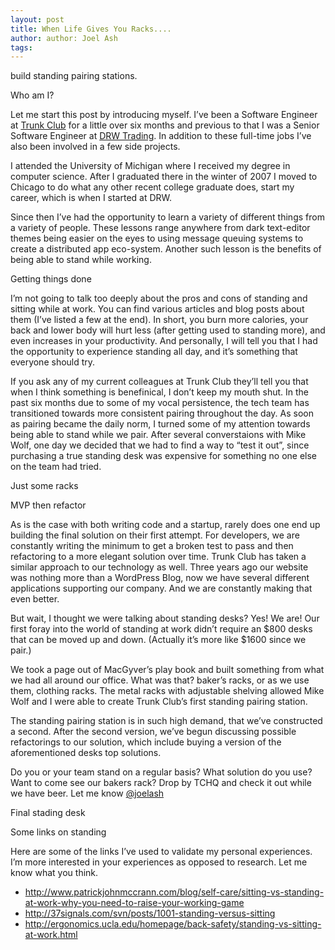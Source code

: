 ```yaml
---
layout: post
title: When Life Gives You Racks....
author: author: Joel Ash
tags: 
---
```

build standing pairing stations.

Who am I?

Let me start this post by introducing myself. I’ve been a Software Engineer at [Trunk Club](http://trunkclub.com/) for a little over six months and previous to that I was a Senior Software Engineer at [DRW Trading](http://drw.com/). In addition to these full-time jobs I’ve also been involved in a few side projects.

I attended the University of Michigan where I received my degree in computer science. After I graduated there in the winter of 2007 I moved to Chicago to do what any other recent college graduate does, start my career, which is when I started at DRW.

Since then I’ve had the opportunity to learn a variety of different things from a variety of people. These lessons range anywhere from dark text-editor themes being easier on the eyes to using message queuing systems to create a distributed app eco-system. Another such lesson is the benefits of being able to stand while working.

Getting things done

I’m not going to talk too deeply about the pros and cons of standing and sitting while at work. You can find various articles and blog posts about them (I’ve listed a few at the end). In short, you burn more calories, your back and lower body will hurt less (after getting used to standing more), and even increases in your productivity. And personally, I will tell you that I had the opportunity to experience standing all day, and it’s something that everyone should try.

If you ask any of my current colleagues at Trunk Club they’ll tell you that when I think something is benefinical, I don’t keep my mouth shut. In the past six months due to some of my vocal persistence, the tech team has transitioned towards more consistent pairing throughout the day. As soon as pairing became the daily norm, I turned some of my attention towards being able to stand while we pair. After several converstaions with Mike Wolf, one day we decided that we had to find a way to “test it out”, since purchasing a true standing desk was expensive for something no one else on the team had tried.

Just some racks



MVP then refactor

As is the case with both writing code and a startup, rarely does one end up building the final solution on their first attempt. For developers, we are constantly writing the minimum to get a broken test to pass and then refactoring to a more elegant solution over time. Trunk Club has taken a similar approach to our technology as well. Three years ago our website was nothing more than a WordPress Blog, now we have several different applications supporting our company. And we are constantly making that even better.

But wait, I thought we were talking about standing desks? Yes! We are! Our first foray into the world of standing at work didn’t require an $800 desks that can be moved up and down. (Actually it’s more like $1600 since we pair.)

We took a page out of MacGyver’s play book and built something from what we had all around our office. What was that? baker’s racks, or as we use them, clothing racks. The metal racks with adjustable shelving allowed Mike Wolf and I were able to create Trunk Club’s first standing pairing station.

The standing pairing station is in such high demand, that we’ve constructed a second. After the second version, we’ve begun discussing possible refactorings to our solution, which include buying a version of the aforementioned desks top solutions.

Do you or your team stand on a regular basis? What solution do you use? Want to come see our bakers rack? Drop by TCHQ and check it out while we have beer. Let me know [@joelash](https://twitter.com/joelash)

Final stading desk



Some links on standing

Here are some of the links I’ve used to validate my personal experiences. I’m more interested in your experiences as opposed to research. Let me know what you think.

- http://www.patrickjohnmccrann.com/blog/self-care/sitting-vs-standing-at-work-why-you-need-to-raise-your-working-game
- http://37signals.com/svn/posts/1001-standing-versus-sitting
- http://ergonomics.ucla.edu/homepage/back-safety/standing-vs-sitting-at-work.html
